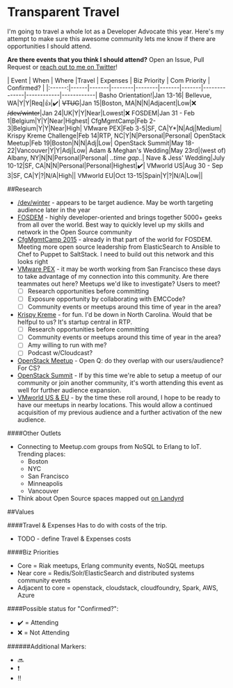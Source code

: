 Transparent Travel
==================

I'm going to travel a whole lot as a Developer Advocate this year. Here's my attempt to make sure this awesome community lets me know if there are opportunities I should attend.

**Are there events that you think I should attend?** Open an Issue, Pull Request or [reach out to me on Twitter](http://twitter.com/mjbrender)!


| Event | When | Where |Travel | Expenses | Biz Priority | Com Priority | Confirmed? |
|:------:|------|-------|--------|--------|-------|-------|--------------|------------|------------|
Basho Orientation!|Jan 13-16| Bellevue, WA|Y|Y|Req|:+1:|:heavy_check_mark:|
~~VTUG~~|Jan 15|Boston, MA|N|N|Adjacent|Low|:x:
~~/dev/winter~~|Jan 24|UK|Y|Y|Near|Lowest|:x:
FOSDEM|Jan 31 - Feb 1|Belgium|Y|Y|Near|Highest|
CfgMgmtCamp|Feb 2-3|Belgium|Y|Y|Near|High|
VMware PEX|Feb 3-5|SF, CA|Y*|N|Adj|Medium|
Krispy Kreme Challenge|Feb 14|RTP, NC|Y|N|Personal|Personal|
OpenStack Meetup|Feb 19|Boston|N|N|Adj|Low|
OpenStack Summit|May 18-22|Vancouver|Y|Y|Adj|Low|
Adam & Meghan's Wedding|May 23rd|(west of) Albany, NY|N|N|Personal|Personal|
    *..time gap..*|
Nave & Jess' Wedding|July 10-12|SF, CA|N|N|Personal|Personal|Highest|:heavy_check_mark:|
VMworld US|Aug 30 - Sep 3|SF, CA|Y|?|N/A|High||
VMworld EU|Oct 13-15|Spain|Y|?|N/A|Low||


##Research
* [/dev/winter](http://devcycles.net/2015/winter/) -  appears to be target audience. May be worth targeting audience later in the year
* [FOSDEM](https://fosdem.org/2015/) - highly developer-oriented and brings together 5000+ geeks from all over the world. Best way to quickly level up my skills and network in the Open Source community
* [CfgMgmtCamp 2015](https://www.eventbrite.com/event/12899912987) - already in that part of the world for FOSDEM. Meeting more open source leadership from ElasticSearch to Ansible to Chef to Puppet to SaltStack. I need to build out this network and this looks right
* [VMware PEX](https://communities.vmware.com/community/vmtn/partner-exchange) - it may be worth working from San Francisco these days to take advantage of my connection into this community. Are there teammates out here? Meetups we'd like to investigate? Users to meet? 
  - [ ] Research opportunities before committing
  - [ ] Exposure opportunity by collaborating with EMCCode?
  - [ ] Community events or meetups around this time of year in the area?
* [Krispy Kreme](http://www.krispykremechallenge.com/register) - for fun. I'd be down in North Carolina. Would that be helfpul to us? It's startup central in RTP.
  - [ ] Research opportunities before committing
  - [ ] Community events or meetups around this time of year in the area?
  - [ ] Amy willing to run with me? 
  - [ ] Podcast w/Cloudcast?
* [OpenStack Meetup](http://www.meetup.com/Openstack-Boston/events/218863008/) - Open Q: do they overlap with our users/audience? For CS?
* [OpenStack Summit](https://www.openstack.org/summit/vancouver-2015/) - If by this time we're able to setup a meetup of our community or join another community, it's worth attending this event as well for further audience expansion.
* [VMworld US  & EU](http://www.vmworld.com/community/conference/pre-reg) - by the time these roll around, I hope to be ready to have our meetups in nearby locations. This would allow a continued acquisition of my previous audience and a further activation of the new audience.

####Other Outlets

* Connecting to Meetup.com groups from NoSQL to Erlang to IoT. Trending places:
  * Boston
  * NYC
  * San Francisco
  * Minneapolis
  * Vancouver
* Think about Open Source spaces mapped out [on Landyrd](http://lanyrd.com/topics/open-source/)

##Values

####Travel & Expenses 
Has to do with costs of the trip.   

* TODO - define Travel & Expenses costs

####Biz Priorities

* Core = Riak meetups, Erlang community events, NoSQL meetups
* Near core = Redis/Solr/ElasticSearch and distributed systems community events
* Adjacent to core = openstack, cloudstack, cloudfoundry, Spark, AWS, Azure

####Possible status for "Confirmed?": 
* :heavy_check_mark: = Attending
* :x: = Not Attending

######Additional Markers:
* :soon: 
* :heavy_exclamation_mark:
* :bangbang: